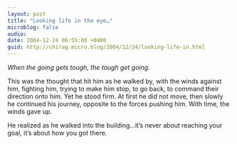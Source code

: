 ```yaml
---
layout: post
title: "Looking life in the eye…"
microblog: false
audio: 
date: 2004-12-24 06:55:00 +0400
guid: http://chirag.micro.blog/2004/12/24/looking-life-in.html
---
```

<p><em>When the going gets tough, the tough get going.</em></p>
<p>This was the thought that hit him as he walked by, with the winds against him, fighting him, trying to make him stop, to go back, to command their direction onto him. Yet he stood firm. At first he did not move, then slowly he continued his journey, opposite to the forces pushing him. With time, the winds gave up.</p>
<p>He realized as he walked into the building…it’s never about reaching your goal, it’s about how you got there.</p>
